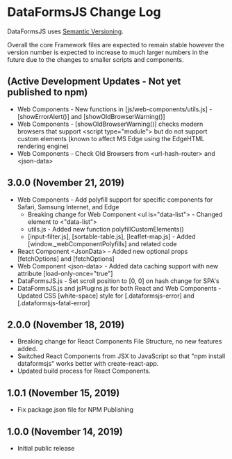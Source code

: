 # DataFormsJS Change Log

DataFormsJS uses [Semantic Versioning](https://docs.npmjs.com/about-semantic-versioning).

Overall the core Framework files are expected to remain stable however the version number is expected to increase to much larger numbers in the future due to the changes to smaller scripts and components.

## (Active Development Updates - Not yet published to npm)

* Web Components - New functions in [js/web-components/utils.js] - [showErrorAlert()] and [showOldBrowserWarning()]
* Web Components - [showOldBrowserWarning()] checks modern browsers that support &lt;script type="module"&gt; but do not support custom elements (known to affect MS Edge using the EdgeHTML rendering engine)
* Web Components - Check Old Browsers from &lt;url-hash-router&gt; and &lt;json-data&gt;

## 3.0.0 (November 21, 2019)

* Web Components - Add polyfill support for specific components for Safari, Samsung Internet, and Edge
  * Breaking change for Web Component &lt;ul is="data-list"&gt; - Changed element to &lt;"data-list"&gt;
  * utils.js - Added new function polyfillCustomElements()
  * [input-filter.js], [sortable-table.js], [leaflet-map.js] - Added [window._webComponentPolyfills] and related code
* React Component &lt;JsonData&gt; - Added new optional props [fetchOptions] and [fetchOptions]
* Web Component &lt;json-data&gt; - Added data caching support with new attribute [load-only-once="true"]
* DataFormsJS.js - Set scroll position to [0, 0] on hash change for SPA's
* DataFormsJS.js and jsPlugins.js for both React and Web Components - Updated CSS [white-space] style for [.dataformsjs-error] and [.dataformsjs-fatal-error]

## 2.0.0 (November 18, 2019)

* Breaking change for React Components File Structure, no new features added.
* Switched React Components from JSX to JavaScript so that "npm install dataformsjs" works better with create-react-app.
* Updated build process for React Components.

## 1.0.1 (November 15, 2019)

* Fix package.json file for NPM Publishing

## 1.0.0 (November 14, 2019)

* Initial public release
